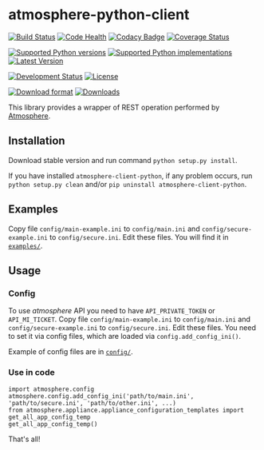 # atmosphere-python-client

[![Build Status](https://travis-ci.org/dice-cyfronet/atmosphere-python-client.svg?branch=master)](https://travis-ci.org/dice-cyfronet/atmosphere-python-client)
[![Code Health](https://landscape.io/github/dice-cyfronet/atmosphere-python-client/master/landscape.svg?style=flat)](https://landscape.io/github/dice-cyfronet/atmosphere-python-client/master)
[![Codacy Badge](https://www.codacy.com/project/badge/d90b929be42e4593a4ec6bfcc811cd44?style=flat)](https://www.codacy.com/public/pawel/atmosphere-python-client)
[![Coverage Status](https://coveralls.io/repos/dice-cyfronet/atmosphere-python-client/badge.svg)](https://coveralls.io/r/dice-cyfronet/atmosphere-python-client)

[![Supported Python versions](https://pypip.in/py_versions/atmosphere-python-client/badge.svg?style=flat)](https://pypi.python.org/pypi/atmosphere-python-client/)
[![Supported Python implementations](https://pypip.in/implementation/atmosphere-python-client/badge.svg?style=flat)](https://pypi.python.org/pypi/atmosphere-python-client/)
[![Latest Version](https://pypip.in/version/atmosphere-python-client/badge.svg?style=flat)](https://pypi.python.org/pypi/atmosphere-python-client/)

[![Development Status](https://pypip.in/status/atmosphere-python-client/badge.svg?style=flat)](https://pypi.python.org/pypi/atmosphere-python-client/)
[![License](https://pypip.in/license/atmosphere-python-client/badge.svg?style=flat)](https://pypi.python.org/pypi/atmosphere-python-client/)

[![Download format](https://pypip.in/format/atmosphere-python-client/badge.svg?style=flat)](https://pypi.python.org/pypi/atmosphere-python-client/)
[![Downloads](https://pypip.in/download/atmosphere-python-client/badge.svg?style=flat)](https://pypi.python.org/pypi/atmosphere-python-client/)

This library provides a wrapper of REST operation performed by [Atmosphere](https://github.com/dice-cyfronet/atmosphere).

## Installation

Download stable version and run command `python setup.py install`.

If you have installed `atmosphere-client-python`, if any problem occurs, run
`python setup.py clean` and/or `pip uninstall atmosphere-client-python`.

## Examples

Copy file `config/main-example.ini` to `config/main.ini` and
`config/secure-example.ini` to `config/secure.ini`. Edit these files.
You will find it in [`examples/`](examples/).

## Usage

### Config

To use *atmosphere* API you need to have `API_PRIVATE_TOKEN` or `API_MI_TICKET`.
Copy file `config/main-example.ini` to `config/main.ini` and
`config/secure-example.ini` to `config/secure.ini`. Edit these files.
You need to set it via config files, which are loaded via `config.add_config_ini()`.

Example of config files are in [`config/`](config/).

### Use in code

    import atmosphere.config
    atmosphere.config.add_config_ini('path/to/main.ini', 'path/to/secure.ini', 'path/to/other.ini', ...)
    from atmosphere.appliance.appliance_configuration_templates import get_all_app_config_temp
    get_all_app_config_temp()

That's all!
